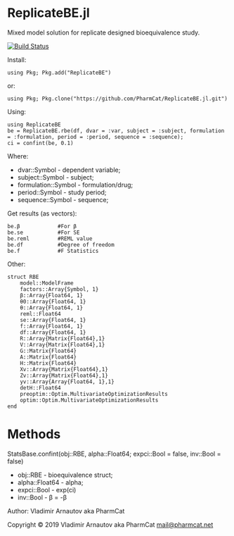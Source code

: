 # ReplicateBE.jl
Mixed model solution for replicate designed bioequivalence study.

[![Build Status](https://api.travis-ci.com/PharmCat/ReplicateBE.jl.svg?branch=master)](https://travis-ci.com/PharmCat/ReplicateBE.jl)


Install:
```
using Pkg; Pkg.add("ReplicateBE")
```
or:
```
using Pkg; Pkg.clone("https://github.com/PharmCat/ReplicateBE.jl.git")
```

Using:
```
using ReplicateBE
be = ReplicateBE.rbe(df, dvar = :var, subject = :subject, formulation = :formulation, period = :period, sequence = :sequence);
ci = confint(be, 0.1)
```
Where:

- dvar::Symbol - dependent variable;
- subject::Symbol - subject;
- formulation::Symbol - formulation/drug;
- period::Symbol - study period;
- sequence::Symbol - sequence;

Get results (as vectors):

```
be.β            #For β
be.se           #For SE
be.reml         #REML value
be.df           #Degree of freedom
be.f            #F Statistics
```

Other:

```
struct RBE
    model::ModelFrame
    factors::Array{Symbol, 1}
    β::Array{Float64, 1}
    θ0::Array{Float64, 1}
    θ::Array{Float64, 1}
    reml::Float64
    se::Array{Float64, 1}
    f::Array{Float64, 1}
    df::Array{Float64, 1}
    R::Array{Matrix{Float64},1}
    V::Array{Matrix{Float64},1}
    G::Matrix{Float64}
    A::Matrix{Float64}
    H::Matrix{Float64}
    Xv::Array{Matrix{Float64},1}
    Zv::Array{Matrix{Float64},1}
    yv::Array{Array{Float64, 1},1}
    detH::Float64
    preoptim::Optim.MultivariateOptimizationResults
    optim::Optim.MultivariateOptimizationResults
end
```
# Methods

StatsBase.confint(obj::RBE, alpha::Float64; expci::Bool = false, inv::Bool = false)

* obj::RBE - bioequivalence struct;
* alpha::Float64 - alpha;
* expci::Bool - exp(ci)
* inv::Bool - β = -β



Author: Vladimir Arnautov aka PharmCat

Copyright © 2019 Vladimir Arnautov aka PharmCat <mail@pharmcat.net>
